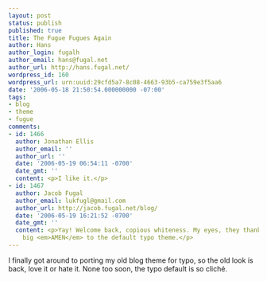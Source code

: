 ```yaml
---
layout: post
status: publish
published: true
title: The Fugue Fugues Again
author: Hans
author_login: fugalh
author_email: hans@fugal.net
author_url: http://hans.fugal.net/
wordpress_id: 160
wordpress_url: urn:uuid:29cfd5a7-8c08-4663-93b5-ca759e3f5aa6
date: '2006-05-18 21:50:54.000000000 -07:00'
tags:
- blog
- theme
- fugue
comments:
- id: 1466
  author: Jonathan Ellis
  author_email: ''
  author_url: ''
  date: '2006-05-19 06:54:11 -0700'
  date_gmt: ''
  content: <p>I like it.</p>
- id: 1467
  author: Jacob Fugal
  author_email: lukfugl@gmail.com
  author_url: http://jacob.fugal.net/blog/
  date: '2006-05-19 16:21:52 -0700'
  date_gmt: ''
  content: <p>Yay! Welcome back, copious whiteness. My eyes, they thank you. And a
    big <em>AMEN</em> to the default typo theme.</p>
---
```

<p>I finally got around to porting my old blog theme for typo, so the old look is
back, love it or hate it. None too soon, the typo default is so cliché.</p>
